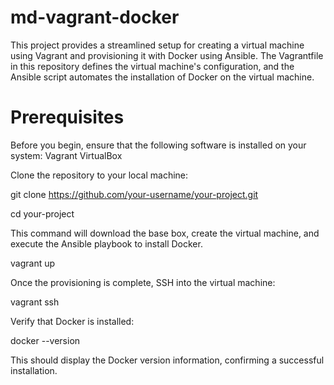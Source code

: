 
# md-vagrant-docker


This project provides a streamlined setup for creating a virtual machine using Vagrant and provisioning it with Docker using Ansible. The Vagrantfile in this repository defines the virtual machine's configuration, and the Ansible script automates the installation of Docker on the virtual machine.
 
# Prerequisites
Before you begin, ensure that the following software is installed on your system:
Vagrant
VirtualBox
 
Clone the repository to your local machine:
 
  git clone https://github.com/your-username/your-project.git
  
  cd your-project

This command will download the base box, create the virtual machine, and execute the Ansible playbook to install Docker.

  vagrant up
 
Once the provisioning is complete, SSH into the virtual machine: 

  vagrant ssh
 
Verify that Docker is installed:

  docker --version

This should display the Docker version information, confirming a successful installation.
